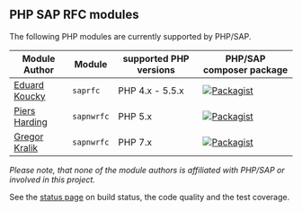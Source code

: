 ## PHP SAP RFC modules

The following PHP modules are currently supported by PHP/SAP.

Module Author            | Module      | supported PHP versions | PHP/SAP composer package
------------------------ | ----------- | ---------------------- | -------------------------
[Eduard Koucky][koucky]  | `saprfc`    | PHP 4.x - 5.5.x        | [![Packagist][koucky-version-badge]][koucky-packagist]
[Piers Harding][harding] | `sapnwrfc`  | PHP 5.x                | [![Packagist][harding-version-badge]][harding-packagist]
[Gregor Kralik][kralik]  | `sapnwrfc`  | PHP 7.x                | [![Packagist][kralik-version-badge]][kralik-packagist]

_Please note, that none of the module authors is affiliated with PHP/SAP or involved in this project._

See the [status page](status) on build status, the code quality and the test coverage.

[koucky]: http://saprfc.sourceforge.net/ "SAPRFC extension module for PHP"
[harding]: https://github.com/piersharding/php-sapnwrfc "SAP RFC Connector using the SAP NW RFC SDK for PHP"
[kralik]: https://github.com/gkralik/php7-sapnwrfc "SAP NW RFC SDK extension for PHP7"
[koucky-packagist]: https://packagist.org/packages/php-sap/saprfc-koucky
[koucky-version-badge]: https://img.shields.io/packagist/v/php-sap/saprfc-koucky.svg?style=for-the-badge
[harding-packagist]: https://packagist.org/packages/php-sap/saprfc-harding
[harding-version-badge]: https://img.shields.io/packagist/v/php-sap/saprfc-harding.svg?style=for-the-badge
[kralik-packagist]: https://packagist.org/packages/php-sap/saprfc-kralik
[kralik-version-badge]: https://img.shields.io/packagist/v/php-sap/saprfc-kralik.svg?style=for-the-badge
